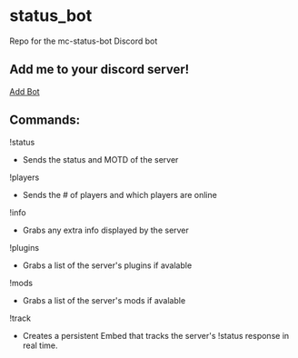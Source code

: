 # status_bot

Repo for the mc-status-bot Discord bot

## Add me to your discord server!

[Add Bot](https://discord.com/oauth2/authorize?client_id=852023327543656480&permissions=124928&scope=bot)

## Commands:

!status <server-ip>

- Sends the status and MOTD of the server

!players <server-ip>

- Sends the # of players and which players are online

!info <server-ip>

- Grabs any extra info displayed by the server

!plugins <server-ip>

- Grabs a list of the server's plugins if avalable

!mods <server-ip>

- Grabs a list of the server's mods if avalable

!track <server-ip>

- Creates a persistent Embed that tracks the server's !status response in real time.
